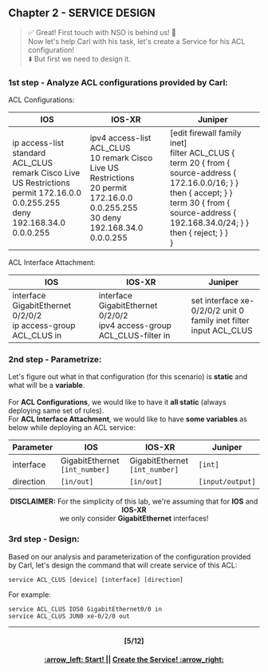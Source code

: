 ## Chapter 2 - SERVICE DESIGN

> :white_check_mark: Great! First touch with NSO is behind us! :clap:  
> Now let's help Carl with his task, let's create a Service for his ACL configuration!  
> :arrow_down: But first we need to design it.

### 1st step - Analyze ACL configurations provided by Carl:
ACL Configurations:

IOS  | IOS-XR | Juniper
------------- | ------------- | ------------- 
 ip access-list standard ACL_CLUS <br> remark Cisco Live US Restrictions <br> permit 172.16.0.0 0.0.255.255 <br> deny 192.168.34.0 0.0.0.255 |ipv4 access-list ACL_CLUS <br> 10 remark Cisco Live US Restrictions <br> 20 permit 172.16.0.0 0.0.255.255 <br> 30 deny 192.168.34.0 0.0.0.255 | [edit firewall family inet] <br> filter ACL_CLUS { <br> term 20 { from { <br> source-address { 172.16.0.0/16; } } <br> then { accept; } }<br> term 30 { from { <br> source-address { 192.168.34.0/24; } } <br> then { reject; } } <br> }

ACL Interface Attachment:

IOS  | IOS-XR | Juniper
------------- | ------------- | ------------- 
interface GigabitEthernet 0/2/0/2 <br> ip access-group ACL_CLUS in | interface GigabitEthernet 0/2/0/2 <br> ipv4 access-group ACL_CLUS-filter in <br> |  set interface xe-0/2/0/2 unit 0 <br> family inet filter input ACL_CLUS  |

### 2nd step - Parametrize:
Let's figure out what in that configuration (for this scenario) is **static** and what will be a **variable**. <br> <br>
For **ACL Configurations**, we would like to have it **all static** (always deploying same set of rules).  
For **ACL Interface Attachment**, we would like to have **some variables** as below while deploying an ACL service:

Parameter | IOS  | IOS-XR | Juniper
------------ | ------------- | ------------- | -------------
interface | GigabitEthernet `[int_number]` | GigabitEthernet `[int_number]` | `[int]`
direction | `[in/out]` | `[in/out]` | `[input/output]`  

<p align="center"> <b>DISCLAIMER:</b> For the simplicity of this lab, we're assuming that for <b>IOS</b> and <b>IOS-XR</b></br> we only consider <b>GigabitEthernet</b> interfaces! </p>

### 3rd step - Design:
Based on our analysis and parameterization of the configuration provided by Carl, let's design the command that will create service of this ACL:
```
service ACL_CLUS [device] [interface] [direction]
```
For example:  
```
service ACL_CLUS IOS0 GigabitEthernet0/0 in
service ACL_CLUS JUN0 xe-0/2/0 out
```

---
<h4 align="center">[5/12]</h4>
<h4 align="center"> <a href="/readme/3.md"> :arrow_left: Start! </a> || <a href="/readme/5.md"> Create the Service! :arrow_right: </a> </h4>
